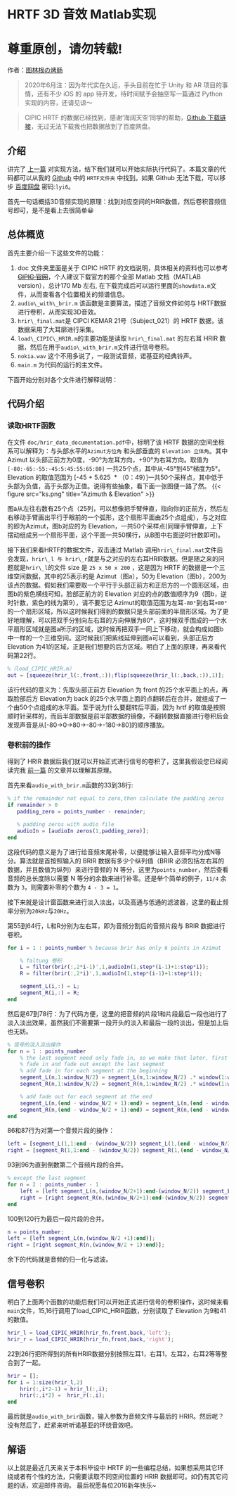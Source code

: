 # HRTF 3D 音效 Matlab实现

# 尊重原创，请勿转载! 
作者：[图林根の烤肠](https://www.thueringerbratwurst.com)

>2020年6月注：因为年代实在久远，手头目前在忙于 Unity 和 AR 项目的事情，还有不少 iOS 的 app 待开发，待时间赋予会抽空写一篇通过 Python 实现的内容，还请见谅～

>CIPIC HRTF 的数据已经找到，感谢‘海阔天空’同学的帮助，[Github 下载链接](https://github.com/amini-allight/cipic-hrtf-database)，无过无法下载我也把数据放到了百度网盘。

## 介绍
讲完了 [上一篇](../hrtf/) 对实现方法，结下我们就可以开始实际执行代码了。本篇文章的代码都可以从我的 [Github](https://github.com/Asues/Matlab/tree/master/HRTF) 中的 `HRTF文件夹` 中找到。如果 Github 无法下载，可以移步 [百度网盘](https://pan.baidu.com/s/1dslhSYPa3bqSkioPjJtwpw) 密码:`lyi6`。

首先一句话概括3D音频实现的原理：找到对应空间的HRIR数值，然后卷积音频信号即可，是不是看上去很简单😀

## 总体概览
首先主要介绍一下这些文件的功能：
  1. doc 文件夹里面是关于 CIPIC HRTF 的文档说明，具体相关的资料也可以参考 ~~[CIPIC 官网](http://interface.cipic.ucdavis.edu/sound/hrtf.html)~~，个人建议下载官方的那个全部 Matlab 文档（MATLAB version），总计170 Mb 左右, 在下载完成后可以运行里面的`showdata.m`文件，从而查看各个位置相关的频谱信息。
  2. `audio\_with\_brir.m` 该函数是主要算法，描述了音频文件如何与 HRTF数据进行卷积，从而实现3D音效。
  3. `hrir\_final.mat`是 CIPCI KEMAR 21号（Subject\_021）的 HRTF 数据，该数据采用了大耳廓进行采集。
  4. `load\_CIPIC\_HRIR.m`的主要功能是读取 `hrir\_final.mat` 的左右耳 HRIR 数据，然后在用于`audio\_with_brir.m`文件进行信号卷积。
  5. `nokia.wav` 这个不用多说了，一段测试音频，诺基亚的经典铃声。
  6. `main.m` 为代码的运行的主文件。

下面开始分别对各个文件进行解释说明：

## 代码介绍
### 读取HRTF函数

在文件 `doc/hrir_data_documentation.pdf`中，标明了该 HRTF 数据的空间坐标系可以解释为：与头部水平的`Azimut方位角` 和头部垂直的 `Elevation 立体角`。其中 Azimut 以头部正前方为0度，-90°为左耳方向，+90°为右耳方向。取值为 `[-80:-65:-55:-45:5:45:55:65:80]` 一共25个点，其中从-45°到45°梯度为5°。Elevation 的取值范围为 [-45 + 5.625  * （0：49）]一共50个采样点，其中低于头部为负值，高于头部为正值。说得有些抽象，看下面一张图便一路了然。
{{< figure src="ks.png" title="Azimuth & Elevation" >}}

图a从左往右数有25个点（25列，可以想像把手臂伸直，指向你的正前方，然后左右移动手臂画出平行于眼前的一个弧形，这个扇形平面由25个点组成），与之对应的即为Azimut，图b对应的为 Elevation，一共50个采样点(同理手臂伸直，上下摆动组成另一个扇形平面，这个平面一共50横行，从B图中右面逆时针数即可)。

接下我们来看HRTF的数据文件，双击通过 Matlab 调用`hrir\_final.mat`文件后会发现，`hrir\_l 与 hrir\_r`就是与之对应的左右耳HRIR数据。但是随之来的问题就是`hrir\_l`的文件 size 是 `25 x 50 x 200` ，这是因为 HRTF 的数据是一个三维空间数据，其中的25表示的是 Azimut（图a），50为 Elevation（图b），200为该点的数据。假如我们需要取一个平行于头部正前方和正后方的一个圆形区域，由图b的紫色横线可知，脸部正前方的 Elevation 对应的点的数值顺序为9（图b，逆时针数，紫色的线为第9），请不要忘记 Azimut的取值范围为左耳`-80°`到右耳`+80°`的一个扇形区域，所以这时候我们得到的数据只是头部前面的半扇形区域。为了更好地理解，可以把双手分别向左右耳的方向伸展为80°，这时候双手围成的一个水平扇形区域就是图a所示的区域，这时候再把双手一同上下移动，就会构成如图b中一样的一个三维空间。这时候我们把紫线延伸到图a可以看到，头部正后方 Elevation 为41的区域，正是我们想要的后方区域。明白了上面的原理，再来看代码第22行。

```matlab
%（load_CIPIC_HRIR.m）
out = [squeeze(hrir_l(:,front,:));flip(squeeze(hrir_l(:,back,:)),1)];      
```
该行代码的意义为：先取头部正前方 Elevation 为 front 的25个水平面上的点，再取脸部后方 Elevation为 back 的25个水平面上面的点翻转后在合并，就组成了一个由50个点组成的水平面。至于说为什么要翻转后平面，因为 hrtf 的取值是按照顺时针采样的，而后半部数据是前半部数据的镜像，不翻转数据直接进行卷积后会发现声音是从[-80->0->80->-80->-180->80]的顺序播放。

### 卷积前的操作

得到了 HRIR 数据后我们就可以开始正式进行信号的卷积了，这里我假设您已经阅读完我 [前一篇](../hrtf/) 的文章并以理解其原理。

首先来看`audio_with_brir.m`函数的33到38行:
```matlab
% if the remainder not equal to zero,then calculate the padding zeros
if remainder > 0 
   padding_zero = points_number - remainder;

   % padding zeros with audio file
   audioIn = [audioIn zeros(1,padding_zero)];
end
```
这段代码的意义是为了进行给音频末尾补零，以便能够让输入音频平均分成N等分。算法就是首按照输入的 BRIR 数据有多少个纵列值（BRIR 必须包括左右耳的数据，并且数值为纵列）来进行音频的 N 等分，这里为`points_number`，然后查看音频的总长度除以需要 N 等分的余数来进行补零。还是举个简单的例子，`11/4` 余数为 `3`，则需要补零的个数为 `4 - 3 = 1`。

接下来就是设计窗函数来进行淡入淡出，以及高通与低通的滤波器，这里的截止频率分别为`20kHz`与`20Hz`。

第55到64行，L和R分别为左右耳，即为音频分割后的音频片段与 BRIR 数据进行卷积。
```matlab
for i = 1 : points_number % because brir has only 6 points in Azimut   {300, 330, 0, 60, 120, 180}

    % faltung 卷积 
    L = filter(brir(:,2*i-1)',1,audioIn(1,step*(i-1)+1:step*i));
    R = filter(brir(:,2*i)',1,audioIn(1,step*(i-1)+1:step*i));

    segment_L(i,:) = L;
    segment_R(i,:) = R;
end
```
然后是67到78行：为了代码方便，这里的把音频的片段1和片段最后一段也进行了淡入淡出效果，虽然我们不需要第一段开头的淡入和最后一段的淡出，但是加上后也无妨。
```matlab
% 信号的淡入淡出操作
for n = 1 : points_number
    % the last segment need only fade in, so we make that later, first make
    % fade in and fade out except the last segment
    % add fade in for each segment at the beginning
    segment_L(n,1:window_N/2) = segment_L(n,1:window_N/2) .* window(1:window_N/2);  
    segment_R(n,1:window_N/2) = segment_R(n,1:window_N/2) .* window(1:window_N/2); 

    % add fade out for each segment at the end
    segment_L(n,(end - window_N/2 + 1):end) = segment_L(n,(end - window_N/2 + 1):end) .* window((window_N/2+1):end); 
    segment_R(n,(end - window_N/2 + 1):end) = segment_R(n,(end - window_N/2 + 1):end) .* window((window_N/2+1):end);    
end
```

86和87行为对第一个音频片段的操作：
```matlab
left = [segment_L(1,1:end - (window_N/2)) segment_L(1,(end - window_N/2 +1):end) + segment_L(2,1:(window_N/2))];  
right = [segment_R(1,1:end - (window_N/2)) segment_R(1,(end - window_N/2 + 1):end) + segment_R(2,1:(window_N/2))];
```

93到96为直到倒数第二个音频片段的合并。
```matlab
% except the last segment
for n = 2 : points_number - 1 
    left = [left segment_L(n,(window_N/2+1):end-(window_N/2)) segment_L(n,(end - window_N/2 + 1):end) + segment_L(n+1,1:(window_N/2))];
    right = [right segment_R(n,(window_N/2+1):end-(window_N/2)) segment_R(n,(end - window_N/2 + 1):end) + segment_R(n+1,1:(window_N/2))];
end
```

100到120行为最后一段片段的合并。
```matlab
n = points_number;
left = [left segment_L(n,(window_N/2 +1):end)];
right = [right segment_R(n,(window_N/2 + 1):end)];
```
余下的代码就是音频的归一化与滤波。

## 信号卷积

明白了上面两个函数的功能后我们可以开始正式进行信号的卷积操作，这时候来看`main`文件，15,16行调用了load_CIPIC_HRIR函数，分别读取了 Elevation 为9和41的数值。
```matlab
hrir_l = load_CIPIC_HRIR(hrir_fn,front,back,'left');
hrir_r = load_CIPIC_HRIR(hrir_fn,front,back,'right');
```

22到26行把所得到的所有HRIR数据分别按照左耳1，右耳1，左耳2，右耳2等等整合到了一起。
```matlab
hrir = [];
for i = 1:size(hrir_l,2)
    hrir(:,i*2-1) = hrir_l(:,i);
    hrir(:,i*2) =  hrir_r(:,i);
end
```
最后就是`audio_with_brir`函数，输入参数为音频文件与最后的 HRIR。然后呢？没有然后了，赶紧来听听诺基亚的环绕音效吧。

## 解语
以上就是最近几天来关于本科毕设中 HRTF 的一些编程总结，如果想采用其它环绕或者有个性的方法，只需要读取不同空间位置的 HRIR 数据即可。如仍有其它问题的话，欢迎邮件咨询。
最后祝愿各位2016新年快乐~
